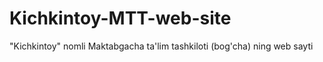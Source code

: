 # Kichkintoy-MTT-web-site
"Kichkintoy" nomli  Maktabgacha ta'lim tashkiloti (bog'cha) ning web sayti
